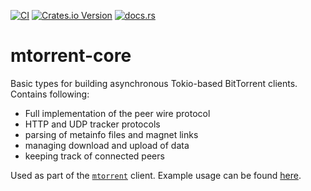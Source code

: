 [![CI](https://github.com/DanglingPointer/mtorrent/actions/workflows/ci.yml/badge.svg)](https://github.com/DanglingPointer/mtorrent/actions/workflows/ci.yml)
[![Crates.io Version](https://img.shields.io/crates/v/mtorrent-core)](https://crates.io/crates/mtorrent-core)
[![docs.rs](https://img.shields.io/docsrs/mtorrent-core)](https://docs.rs/mtorrent-core/latest)

# mtorrent-core

Basic types for building asynchronous Tokio-based BitTorrent clients. Contains following:
- Full implementation of the peer wire protocol
- HTTP and UDP tracker protocols
- parsing of metainfo files and magnet links
- managing download and upload of data
- keeping track of connected peers

Used as part of the [`mtorrent`](https://crates.io/crates/mtorrent) client. Example usage can be found [here](https://github.com/DanglingPointer/mtorrent/tree/7aeacb6b70e19a36ef4c1db868f3e54a0755e4a0/mtorrent/src/ops).
